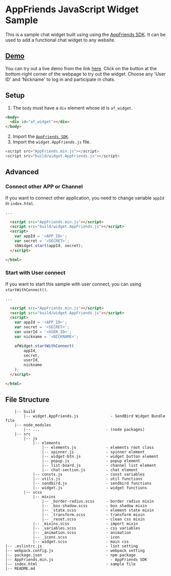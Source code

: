 # AppFriends JavaScript Widget Sample
This is a sample chat widget built using using the [AppFriends SDK](https://github.com/Hacknocraft/AppFriendsJavascript). It can be used to add a functional chat widget to any website.  


## [Demo](https://github.com/Hacknocraft/AppFriendsWebUI)

You can try out a live demo from the link [here](https://github.com/Hacknocraft/AppFriendsWebUI). Click on the button at the bottom-right corner of the webpage to try out the widget. Choose any 'User ID' and 'Nickname' to log in and participate in chats.


## Setup
1. The `body` must have a `div` element whose id is `af_widget`.

```html
<body>
  <div id="af_widget"></div>
</body>
```

2. Import the [`AppFriends SDK`](https://github.com/Hacknocraft/AppFriendsJavascript).  
3. Import the `widget.AppFriends.js` file.
```javascript
<script src="AppFriends.min.js"></script>
<script src="build/widget.AppFriends.js"></script>
```


## Advanced  
### Connect other APP or Channel  
If you want to connect other application, you need to change variable `appId` in `index.html`.

```html
...

  <script src="AppFriends.min.js"></script>
  <script src="build/widget.AppFriends.js"></script>
  <script>
    var appId = '<APP_ID>';
    var secret = '<SECRET>';
    sbWidget.start(appId, secret);
  </script>

</html>
```

### Start with User connect  
If you want to start this sample with user connect, you can using `startWithConnect()`.  

```html
...

  <script src="AppFriends.min.js"></script>
  <script src="build/widget.AppFriends.js"></script>
  <script>
    var appId = '<APP_ID>';
    var secret = '<SECRET>';
    var userId = '<USER_ID>';
    var nickname = '<NICKNAME>';

    afWidget.startWithConnect(
        appId,
        secret,
        userId,
        nickname
    );
  </script>

</html>
```


## File Structure
```
    |-- build
        |-- widget.AppFriends.js              - SendBird Widget Bundle file
    |-- node_modules
        |-- ...                             - (node packages)
    |-- src
        |-- js
            |-- elements  
                |-- elements.js             - elements root class
                |-- spinner.js              - spinner element
                |-- widget-btn.js           - widget button element
                |-- popup.js                - popup element
                |-- list-board.js           - channel list element
                |-- chat-section.js         - chat element
            |-- consts.js                   - const variables
            |-- utils.js                    - util functions
            |-- sendbird.js                 - sendbird functions
            |-- widget.js                   - widget functions
        |-- scss
            |-- mixins
                |-- _border-radius.scss     - border radius mixin  
                |-- _box-shadow.scss        - box shadow mixin
                |-- _state.scss             - element state mixin
                |-- _transform.scss         - transform mixin
                |-- _reset.scss             - clean css mixin
            |-- _mixins.scss                - import mixin
            |-- _variables.scss             - css variables
            |-- _animation.scss             - animation
            |-- _icons.scss                 - icon
            |-- widget.scss                 - main css  
|-- .eslintrc.js                            - lint setting
|-- webpack.config.js                       - webpack setting
|-- package.json                            - npm package
|-- AppFriends.min.js                         - AppFriends SDK
|-- index.html                              - sample file
|-- README.md
```
